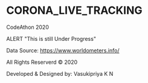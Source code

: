 # CORONA_LIVE_TRACKING
CodeAthon 2020

ALERT "This is still Under Progress"

Data Source: https://www.worldometers.info/

All Rights Reserverd © 2020 

Developed & Designed by: Vasukipriya K N
